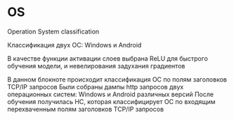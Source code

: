 # OS
Operation System classification

Классификация двух ОС: Windows и Android

В качестве функции активации слоев выбрана ReLU для быстрого обучения модели, и невелирования задухания градиентов

В данном блокноте происходит классификация ОС по полям заголовков TCP/IP запросов
Были собраны дампы http запросов двух операционных систем: Windows и Android различных версий
После обучения получилась НС, которая классифицирует ОС по входящим перехваченным полям заголовков TCP/IP запросов

